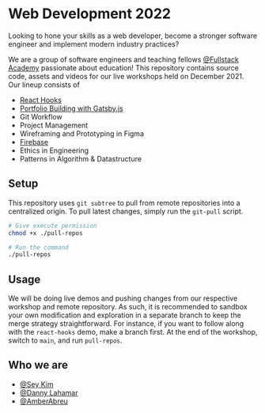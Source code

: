# Web Development 2022

Looking to hone your skills as a web developer, become a stronger software engineer and implement modern industry practices?

We are a group of software engineers and teaching fellows [@Fullstack Academy](https://www.fullstackacademy.com/) passionate about education! This repository contains source code, assets and videos for our live workshops held on December 2021. Our lineup consists of

- [React Hooks](https://github.com/iseykim/react-hooks)
- [Portfolio Building with Gatsby.js](https://github.com/AmberAbreu/codyportfolio-boilerplate)
- Git Workflow
- Project Management
- Wireframing and Prototyping in Figma
- [Firebase](https://github.com/margaritadanshina/todo_firebase)
- Ethics in Engineering
- Patterns in Algorithm & Datastructure

## Setup

This repository uses `git subtree` to pull from remote repositories into a centralized origin. To pull latest changes, simply run the `git-pull` script. 

```bash
# Give execute permission
chmod +x ./pull-repos

# Run the command
./pull-repos
```

## Usage

We will be doing live demos and pushing changes from our respective workshop and remote repository. As such, it is recommended to sandbox your own modification and exploration in a separate branch to keep the merge strategy straightforward. For instance, if you want to follow along with the `react-hooks` demo, make a branch first. At the end of the workshop, switch to `main`, and run `pull-repos`.


## Who we are

- [@Sey Kim](www.linkedin.com/in/sey-kim)
- [@Danny Lahamar](www.linkedin.com/in/daniellahamar)
- [@AmberAbreu](https://www.linkedin.com/in/amber-abreu/)
